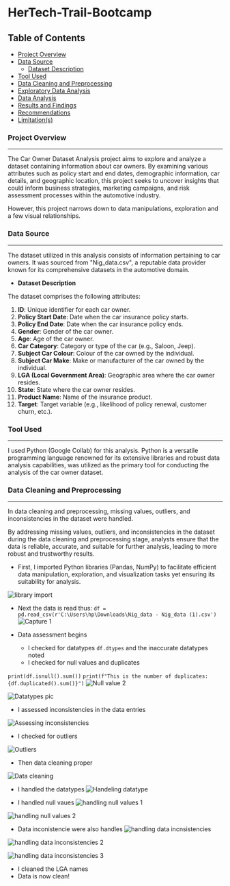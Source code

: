 # HerTech-Trail-Bootcamp


## **Table of Contents**
- [Project Overview](#project-overview)
- [Data Source](#data-source)
  - [Dataset Description](#dataset-description)
- [Tool Used](#tool-used)
- [Data Cleaning and Preprocessing](#data-cleaning-and-preprocessing)
- [Exploratory Data Analysis](#exploratory-data-analysis)
- [Data Analysis](#data-analysis)
- [Results and Findings](#results-and-findings)
- [Recommendations](#recommendations)
- [Limitation(s)](#limitation(s))


### Project Overview
---
The Car Owner Dataset Analysis project aims to explore and analyze a dataset containing information about car owners. By examining various attributes such as policy start and end dates, demographic information, car details, and geographic location, this project seeks to uncover insights that could inform business strategies, marketing campaigns, and risk assessment processes within the automotive industry. 

However, this project narrows down to data manipulations, exploration and a few visual relationships.


### Data Source
---
The dataset utilized in this analysis consists of information pertaining to car owners. It was sourced from "Nig_data.csv", a reputable data provider known for its comprehensive datasets in the automotive domain.

  - **Dataset Description**

The dataset comprises the following attributes:

  1. **ID**: Unique identifier for each car owner.
  2. **Policy Start Date**: Date when the car insurance policy starts.
  3. **Policy End Date**: Date when the car insurance policy ends.
  4. **Gender**: Gender of the car owner.
  5. **Age**: Age of the car owner.
  6. **Car Category**: Category or type of the car (e.g., Saloon, Jeep).
  7. **Subject Car Colour**: Colour of the car owned by the individual.
  8. **Subject Car Make**: Make or manufacturer of the car owned by the individual.
  9. **LGA (Local Government Area)**: Geographic area where the car owner resides.
 10. **State**: State where the car owner resides.
 11. **Product Name**: Name of the insurance product.
 12. **Target**: Target variable (e.g., likelihood of policy renewal, customer churn, etc.).


### Tool Used
---
I used Python (Google Collab) for this analysis.
Python is a versatile programming language renowned for its extensive libraries and robust data analysis capabilities, was utilized as the primary tool for conducting the analysis of the car owner dataset.


### Data Cleaning and Preprocessing
---
In data cleaning and preprocessing, missing values, outliers, and inconsistencies in the dataset were handled.

By addressing missing values, outliers, and inconsistencies in the dataset during the data cleaning and preprocessing stage, analysts ensure that the data is reliable, accurate, and suitable for further analysis, leading to more robust and trustworthy results.

 - First, I imported Python libraries (Pandas, NumPy) to facilitate efficient data manipulation, exploration, and visualization tasks yet ensuring its suitability for analysis.

![library import](https://github.com/DebComet/HerTech-Trail-Bootcamp/assets/158510031/57fdf08e-df1b-4638-9f2a-92b8e8fa0ddc)
 - Next the data is read thus:     `df = pd.read_csv(r'C:\Users\hp\Downloads\Nig_data - Nig_data (1).csv')`
![Capture 1](https://github.com/DebComet/HerTech-Trail-Bootcamp/assets/158510031/d3e0e045-07ed-409f-a544-2bdb7f96611e)

 - Data assessment begins
    - I checked for datatypes   `df.dtypes` and the inaccurate datatypes noted
    - I checked for null values and duplicates
   
`print(df.isnull().sum())`
`print(f"This is the number of duplicates: {df.duplicated().sum()}")`
![Null value 2](https://github.com/DebComet/HerTech-Trail-Bootcamp/assets/158510031/d715ff11-4d5b-4343-9711-827119285259)

![Datatypes pic](https://github.com/DebComet/HerTech-Trail-Bootcamp/assets/158510031/0382d0fc-c09e-4d41-ba4e-2067231d3a03)

- I assessed inconsistencies in the data entries

![Assessing inconsistencies](https://github.com/DebComet/HerTech-Trail-Bootcamp/assets/158510031/a3438dd7-5c83-47a0-a8f4-a50a17677393)

- I checked for outliers

![Outliers](https://github.com/DebComet/HerTech-Trail-Bootcamp/assets/158510031/238db8ef-5ce1-41ba-9b9e-7e5845dc562c)

- Then data cleaning proper

![Data cleaning](https://github.com/DebComet/HerTech-Trail-Bootcamp/assets/158510031/a614a42c-2f40-4738-9c54-522968edc639)

   - I handled the datatypes
![Handeling datatype](https://github.com/DebComet/HerTech-Trail-Bootcamp/assets/158510031/e89a0bea-0b97-432a-8462-fc77be06f162)

   - I handled null vaues
![handling null values 1](https://github.com/DebComet/HerTech-Trail-Bootcamp/assets/158510031/eb85a2fa-37b0-4edf-8aba-ddd461b4acd8)

![handling null values 2](https://github.com/DebComet/HerTech-Trail-Bootcamp/assets/158510031/7ddc15ae-0651-4b5b-bc34-864bf142eeaa)

   - Data inconistencie were also handles
![handling data incnsistencies](https://github.com/DebComet/HerTech-Trail-Bootcamp/assets/158510031/b72fbcd0-5a43-4cae-8807-589fe3aa8373)

![handling data inconsistencies 2](https://github.com/DebComet/HerTech-Trail-Bootcamp/assets/158510031/25204c8b-b6af-46f3-98e5-03f4c1d01e61)

![handling data inconsistencies 3](https://github.com/DebComet/HerTech-Trail-Bootcamp/assets/158510031/1b81e0e4-92a2-41a5-b4f8-748542f9304e)

   - I cleaned the LGA names
- Data is now clean!
